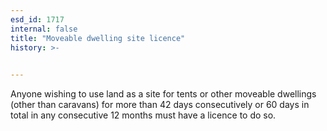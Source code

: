 ```yaml
---
esd_id: 1717
internal: false
title: "Moveable dwelling site licence"
history: >-
  

---
```


Anyone wishing to use land as a site for tents or other moveable dwellings (other than caravans) for more than 42 days consecutively or 60 days in total in any consecutive 12 months must have a licence to do so.

